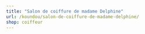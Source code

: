 ```yaml
---
title: "Salon de coiffure de madame Delphine"
url: /koundou/salon-de-coiffure-de-madame-delphine/
shop: coiffeur
---
```


